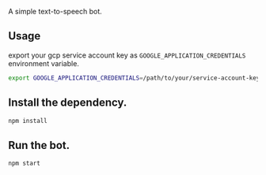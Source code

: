 A simple text-to-speech bot.

## Usage
export your gcp service account key as `GOOGLE_APPLICATION_CREDENTIALS` environment variable.

```bash
export GOOGLE_APPLICATION_CREDENTIALS=/path/to/your/service-account-key.json
```

## Install the dependency.

```bash
npm install
```

## Run the bot.

```bash
npm start
```